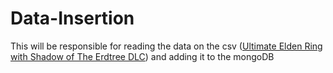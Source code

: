 # Data-Insertion
This will be responsible for reading the data on the csv ([Ultimate Elden Ring with Shadow of The Erdtree DLC](https://www.kaggle.com/datasets/pedroaltobelli/ultimate-elden-ring-with-shadow-of-the-erdtree-dlc))
 and adding it to the mongoDB

